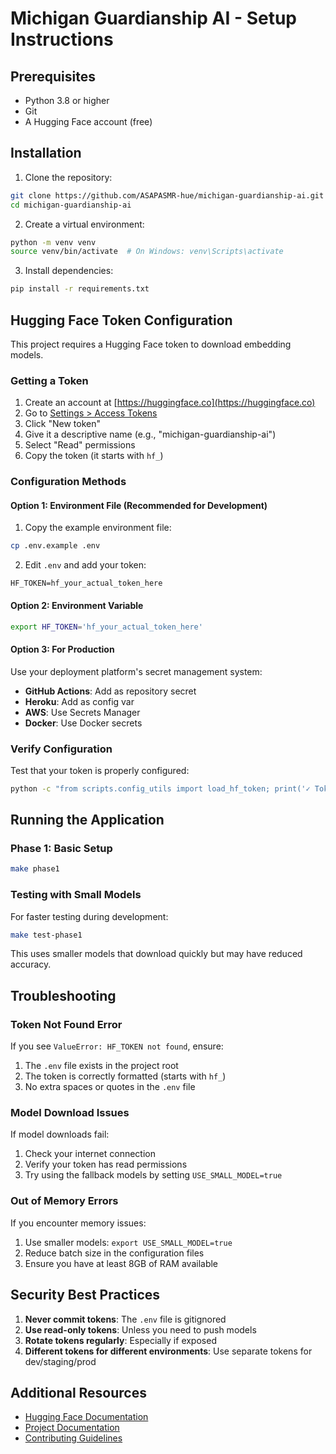 # Michigan Guardianship AI - Setup Instructions

## Prerequisites

- Python 3.8 or higher
- Git
- A Hugging Face account (free)

## Installation

1. Clone the repository:
```bash
git clone https://github.com/ASAPASMR-hue/michigan-guardianship-ai.git
cd michigan-guardianship-ai
```

2. Create a virtual environment:
```bash
python -m venv venv
source venv/bin/activate  # On Windows: venv\Scripts\activate
```

3. Install dependencies:
```bash
pip install -r requirements.txt
```

## Hugging Face Token Configuration

This project requires a Hugging Face token to download embedding models.

### Getting a Token

1. Create an account at [https://huggingface.co](https://huggingface.co)
2. Go to [Settings > Access Tokens](https://huggingface.co/settings/tokens)
3. Click "New token"
4. Give it a descriptive name (e.g., "michigan-guardianship-ai")
5. Select "Read" permissions
6. Copy the token (it starts with `hf_`)

### Configuration Methods

#### Option 1: Environment File (Recommended for Development)

1. Copy the example environment file:
```bash
cp .env.example .env
```

2. Edit `.env` and add your token:
```
HF_TOKEN=hf_your_actual_token_here
```

#### Option 2: Environment Variable

```bash
export HF_TOKEN='hf_your_actual_token_here'
```

#### Option 3: For Production

Use your deployment platform's secret management system:
- **GitHub Actions**: Add as repository secret
- **Heroku**: Add as config var
- **AWS**: Use Secrets Manager
- **Docker**: Use Docker secrets

### Verify Configuration

Test that your token is properly configured:

```bash
python -c "from scripts.config_utils import load_hf_token; print('✓ Token loaded successfully')"
```

## Running the Application

### Phase 1: Basic Setup

```bash
make phase1
```

### Testing with Small Models

For faster testing during development:

```bash
make test-phase1
```

This uses smaller models that download quickly but may have reduced accuracy.

## Troubleshooting

### Token Not Found Error

If you see `ValueError: HF_TOKEN not found`, ensure:
1. The `.env` file exists in the project root
2. The token is correctly formatted (starts with `hf_`)
3. No extra spaces or quotes in the `.env` file

### Model Download Issues

If model downloads fail:
1. Check your internet connection
2. Verify your token has read permissions
3. Try using the fallback models by setting `USE_SMALL_MODEL=true`

### Out of Memory Errors

If you encounter memory issues:
1. Use smaller models: `export USE_SMALL_MODEL=true`
2. Reduce batch size in the configuration files
3. Ensure you have at least 8GB of RAM available

## Security Best Practices

1. **Never commit tokens**: The `.env` file is gitignored
2. **Use read-only tokens**: Unless you need to push models
3. **Rotate tokens regularly**: Especially if exposed
4. **Different tokens for different environments**: Use separate tokens for dev/staging/prod

## Additional Resources

- [Hugging Face Documentation](https://huggingface.co/docs)
- [Project Documentation](docs/Project_Guidance_v2.1.md)
- [Contributing Guidelines](CONTRIBUTING.md)